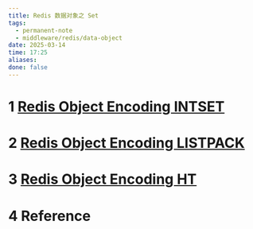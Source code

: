 ```yaml
---
title: Redis 数据对象之 Set
tags:
  - permanent-note
  - middleware/redis/data-object
date: 2025-03-14
time: 17:25
aliases: 
done: false
---
```


# 1 [Redis Object Encoding INTSET](Redis%20Object%20Encoding%20INTSET.md)
# 2 [Redis Object Encoding LISTPACK](Redis%20Object%20Encoding%20LISTPACK.md)
# 3 [Redis Object Encoding HT](Redis%20Object%20Encoding%20HT.md) 

# 4 Reference

